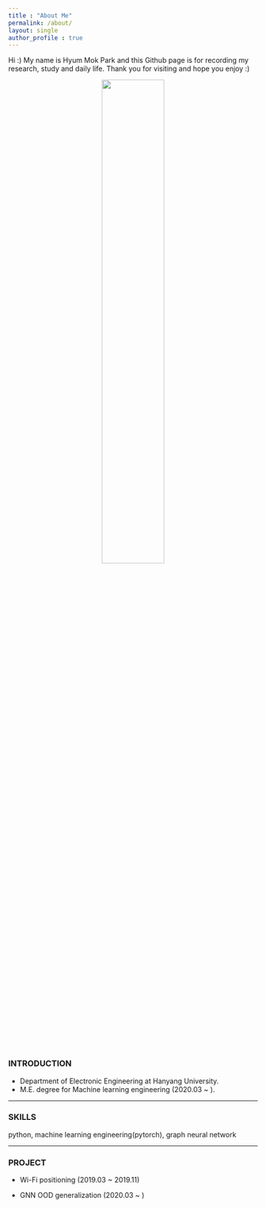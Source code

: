 ```yaml
---
title : "About Me"
permalink: /about/
layout: single
author_profile : true
---
```

Hi :) My name is Hyum Mok Park and this Github page is for recording my research, study and daily life. 
Thank you for visiting and hope you enjoy :)

<center><img src="https://user-images.githubusercontent.com/42180606/129748309-d7541708-00d4-4ffe-a850-546a07e1f8e3.jpg" width="50%" height="50%"></center>
  
### INTRODUCTION
* Department of Electronic Engineering at Hanyang University. 
* M.E. degree for Machine learning engineering (2020.03 ~ ).

---

### SKILLS
python, machine learning engineering(pytorch), graph neural network

---

### PROJECT
  - Wi-Fi positioning (2019.03 ~ 2019.11)
  
  - GNN OOD generalization (2020.03 ~ )





